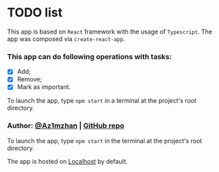 # TODO list
This app is based on `React` framework with the usage of `Typescript`.
The app was composed via `create-react-app`.
### This app can do following operations with tasks:
- [x] Add;
- [x] Remove;
- [x] Mark as important.

To launch the app, type `npm start` in a terminal at the project's root directory.

### Author: [@Az1mzhan](https://github.com/codespaces) | [GitHub repo](https://github.com/Az1mzhan/js_hw/tree/main/todolist(lecture31))

To launch the app, type `npm start` in the terminal at the project's root directory.

The app is hosted on [Localhost](http://localhost:3000) by default.

